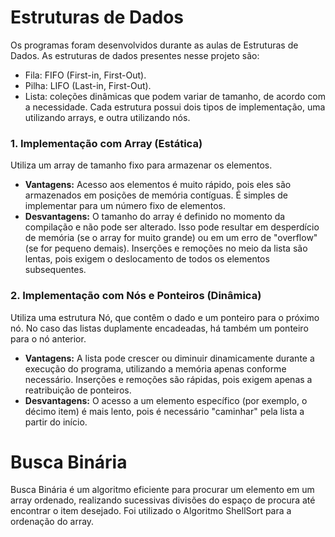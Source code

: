 # Estruturas de Dados
Os programas foram desenvolvidos durante as aulas de Estruturas de Dados. 
As estruturas de dados presentes nesse projeto são: 
- Fila: FIFO (First-in, First-Out).
- Pilha: LIFO (Last-in, First-Out).
- Lista: coleções dinâmicas que podem variar de tamanho, de acordo com a necessidade.
Cada estrutura possui dois tipos de implementação, uma utilizando arrays, e outra utilizando nós. 

### 1. Implementação com Array (Estática)
Utiliza um array de tamanho fixo para armazenar os elementos.

-   **Vantagens:** Acesso aos elementos é muito rápido, pois eles são armazenados em posições de memória contíguas. É simples de implementar para um número fixo de elementos.
-   **Desvantagens:** O tamanho do array é definido no momento da compilação e não pode ser alterado. Isso pode resultar em desperdício de memória (se o array for muito grande) ou em um erro de "overflow" (se for pequeno demais). Inserções e remoções no meio da lista são lentas, pois exigem o deslocamento de todos os elementos subsequentes.

### 2. Implementação com Nós e Ponteiros (Dinâmica)
Utiliza uma estrutura Nó, que contêm o dado e um ponteiro para o próximo nó. No caso das listas duplamente encadeadas, há também um ponteiro para o nó anterior.

-   **Vantagens:** A lista pode crescer ou diminuir dinamicamente durante a execução do programa, utilizando a memória apenas conforme necessário. Inserções e remoções são rápidas, pois exigem apenas a reatribuição de ponteiros.
-   **Desvantagens:** O acesso a um elemento específico (por exemplo, o décimo item) é mais lento, pois é necessário "caminhar" pela lista a partir do início. 

# Busca Binária
Busca Binária é um algoritmo eficiente para procurar um elemento em um array ordenado, realizando sucessivas divisões do espaço de procura até encontrar o item desejado.
Foi utilizado o Algoritmo ShellSort para a ordenação do array. 